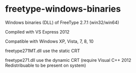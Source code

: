 # freetype-windows-binaries
Windows binaries (DLL) of FreeType 2.7.1 (win32/win64)

Compiled with VS Express 2012

Compatible with Windows XP, Vista, 7, 8, 10


freetype271MT.dll use the static CRT

freetype271.dll use the dynamic CRT (require Visual C++ 2012 Redistribuable to be present on system)
